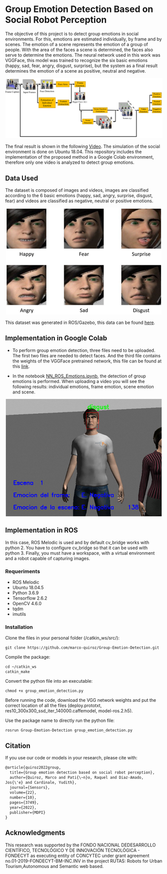 # Group Emotion Detection Based on Social Robot Perception

The objective of this project is to detect group emotions in social environments. For this, emotions are estimated individually, by frame and by scenes. The emotion of a scene represents the emotion of a group of people. With the area of the faces a scene is determined, the faces also serve to determine the emotions. The neural network used in this work was VGGFace, this model was trained to recognize the six basic emotions (happy, sad, fear, angry, disgust, surprise), but the system as a final result determines the emotion of a scene as positive, neutral and negative.

<div align="center">
  <img src="figures/scenes_method.png" alt="Group Emotions Detection" width="800"/>
</div>

The final result is shown in the following [Video](https://youtu.be/sabojnDs630). The simulation of the social environment is done on Ubuntu 18.04. This repository includes the implementation of the proposed method in a Google Colab environment, therefore only one video is analyzed to detect group emotions.


## Data Used
The dataset is composed of images and videos, images are classified according to the 6 basic emotions (happy, sad, angry, surprise, disgust, fear) and videos are classified as negative, neutral or positive emotions.

<div align="center">
  <img src="figures/Emotions.png" alt="data example" width="500"/>
</div>

This dataset was generated in ROS/Gazebo, this data can be found [here](https://github.com/marco-quiroz/Dataset-in-ROS).

## Implementation in Google Colab

- To perform group emotion detection, three files need to be uploaded. The first two files are needed to detect faces. And the third file contains the weights of the VGGFace pretrained network, this file can be found at this [link](https://drive.google.com/file/d/1r-3oluA833Qg4tn_VGOqM51wGTxoggYg/view?usp=share_link).

- In the notebook [NN_ROS_Emotions.ipynb](https://drive.google.com/file/d/1bEwHFXNVjBaIasJLGC8vYHSqkS8pdq2z/view?usp=share_link), the detection of group emotions is performed. When uploading a video you will see the following results: individual emotions, frame emotion, scene emotion and scene.

<div align="center">
  <img src="figures/result.png" alt="data example" width="500"/>
</div>

## Implementation in ROS

In this case, ROS Melodic is used and by default cv_bridge works with python 2. You have to configure cv_bridge so that it can be used with python 3. Finally, you must have a workspace, with a virtual environment and a robot capable of capturing images.

### Requeriments

- ROS Melodic
- Ubuntu 18.04.5
- Python 3.6.9
- Tensorflow 2.6.2
- OpenCV 4.6.0
- tqdm
- imutils

### Installation

Clone the files in your personal folder (/catkin_ws/src/):

```
git clone https://github.com/marco-quiroz/Group-Emotion-Detection.git
```

Compile the package:

```
cd ~/catkin_ws
catkin_make
```

Convert the python file into an executable:
```
chmod +x group_emotion_detection.py
```

Before running the code, download the VGG network weights and put the correct location of all the files (deploy.prototxt, res10_300x300_ssd_iter_140000.caffemodel, model-ros.2.h5).

Use the package name to directly run the python file:
```
rosrun Group-Emotion-Detection group_emotion_detection.py
```


## Citation
If you use our code or models in your research, please cite with:
```
@article{quiroz2022group,
  title={Group emotion detection based on social robot perception},
  author={Quiroz, Marco and Pati{\~n}o, Raquel and Diaz-Amado, Jos{\'e} and Cardinale, Yudith},
  journal={Sensors},
  volume={22},
  number={10},
  pages={3749},
  year={2022},
  publisher={MDPI}
}
```

## Acknowledgments
This research was supported by the FONDO NACIONAL DEDESARROLLO CIENTÍFICO, TECNOLÓGICO Y DE INNOVACIÓN TECNOLÓGICA - FONDECYT as executing entity of CONCYTEC under grant agreement no.01-2019-FONDECYT-BM-INC.INV in the project RUTAS: Robots for Urban Tourism,Autonomous and Semantic web based.
